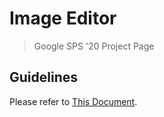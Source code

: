 # Image Editor
> Google SPS '20 Project Page

## Guidelines
Please refer to [This Document](./guide.md).